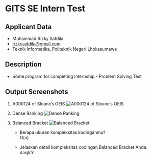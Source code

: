 # GITS SE Intern Test

## Applicant Data
- Muhammad Rizky Safdila
- rizkysafdila@gmail.com
- Teknik Informatika, Politeknik Negeri Lhokseumawe

## Description
- Some program for completing Internship - Problem Solving Test 

## Output Screenshots
1. A000124 of Sloane’s OEIS
  ![A000124 of Sloane’s OEIS](https://cdn.discordapp.com/attachments/756424136179318784/1131969967781322762/image.png)

2. Dense Ranking
  ![Dense Ranking](https://cdn.discordapp.com/attachments/756424136179318784/1131972281585909912/image.png)

3. Balanced Bracket
  ![Balanced Bracket](https://cdn.discordapp.com/attachments/756424136179318784/1131972860982861834/image.png)
    - Berapa ukuran kompleksitas kodinganmu?<br>
      O(n)

    - Jelaskan detail kompleksitas codingan Balanced Bracket Anda.<br>
      dasjkfn